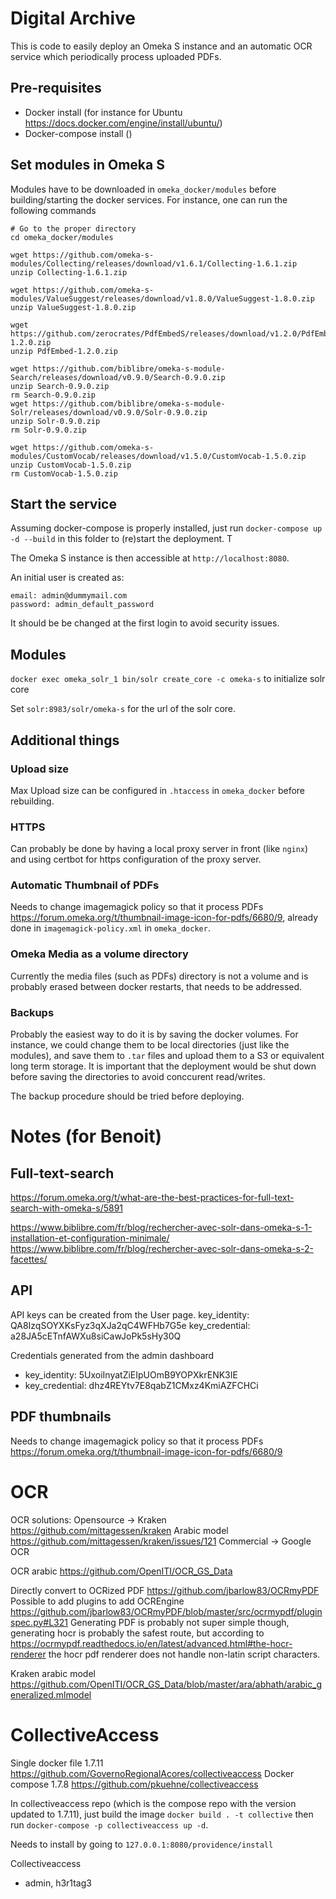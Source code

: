 # Digital Archive

This is code to easily deploy an Omeka S instance and an automatic OCR service which periodically process uploaded PDFs.

## Pre-requisites

- Docker install (for instance for Ubuntu https://docs.docker.com/engine/install/ubuntu/)
- Docker-compose install ()

## Set modules in Omeka S

Modules have to be downloaded in `omeka_docker/modules` before building/starting the docker services. For instance, one can run the following commands
```
# Go to the proper directory
cd omeka_docker/modules 

wget https://github.com/omeka-s-modules/Collecting/releases/download/v1.6.1/Collecting-1.6.1.zip
unzip Collecting-1.6.1.zip

wget https://github.com/omeka-s-modules/ValueSuggest/releases/download/v1.8.0/ValueSuggest-1.8.0.zip
unzip ValueSuggest-1.8.0.zip

wget https://github.com/zerocrates/PdfEmbedS/releases/download/v1.2.0/PdfEmbed-1.2.0.zip
unzip PdfEmbed-1.2.0.zip

wget https://github.com/biblibre/omeka-s-module-Search/releases/download/v0.9.0/Search-0.9.0.zip
unzip Search-0.9.0.zip
rm Search-0.9.0.zip
wget https://github.com/biblibre/omeka-s-module-Solr/releases/download/v0.9.0/Solr-0.9.0.zip
unzip Solr-0.9.0.zip
rm Solr-0.9.0.zip

wget https://github.com/omeka-s-modules/CustomVocab/releases/download/v1.5.0/CustomVocab-1.5.0.zip
unzip CustomVocab-1.5.0.zip
rm CustomVocab-1.5.0.zip
```

## Start the service

Assuming docker-compose is properly installed, just run `docker-compose up -d --build` in this folder to (re)start the deployment. T

The Omeka S instance is then accessible at `http://localhost:8080`.

An initial user is created as:
```
email: admin@dummymail.com
password: admin_default_password
```

It should be be changed at the first login to avoid security issues.


## Modules

`docker exec omeka_solr_1 bin/solr create_core -c omeka-s` to initialize solr core

Set `solr:8983/solr/omeka-s` for the url of the solr core.


## Additional things

### Upload size

Max Upload size can be configured in `.htaccess` in `omeka_docker` before rebuilding.

### HTTPS

Can probably be done by having a local proxy server in front (like `nginx`) and using certbot for https configuration of the proxy server.

### Automatic Thumbnail of PDFs

Needs to change imagemagick policy so that it process PDFs
https://forum.omeka.org/t/thumbnail-image-icon-for-pdfs/6680/9, already done in `imagemagick-policy.xml` in `omeka_docker`.

### Omeka Media as a volume directory

Currently the media files (such as PDFs) directory is not a volume and is probably erased between docker restarts, that needs to be addressed.

### Backups

Probably the easiest way to do it is by saving the docker volumes. For instance, we could change them to be local directories (just like the modules), and save them to `.tar` files and upload them to a S3 or equivalent long term storage. It is important that the deployment would be shut down before saving the directories to avoid conccurent read/writes.

The backup procedure should be tried before deploying.


# Notes (for Benoit)

## Full-text-search

https://forum.omeka.org/t/what-are-the-best-practices-for-full-text-search-with-omeka-s/5891

https://www.biblibre.com/fr/blog/rechercher-avec-solr-dans-omeka-s-1-installation-et-configuration-minimale/
https://www.biblibre.com/fr/blog/rechercher-avec-solr-dans-omeka-s-2-facettes/

## API

API keys can be created from the User page.
key_identity: QA8IzqSOYXKsFyz3qXJa2qC4WFHb7G5e
key_credential: a28JA5cETnfAWXu8siCawJoPk5sHy30Q

Credentials generated from the admin dashboard
- key_identity: 5UxoiInyatZiEIpUOmB9YOPXkrENK3IE
- key_credential: dhz4REYtv7E8qabZ1CMxz4KmiAZFCHCi

## PDF thumbnails

Needs to change imagemagick policy so that it process PDFs
https://forum.omeka.org/t/thumbnail-image-icon-for-pdfs/6680/9

# OCR

OCR solutions:
    Opensource -> Kraken
    https://github.com/mittagessen/kraken
    Arabic model https://github.com/mittagessen/kraken/issues/121
    Commercial -> Google OCR

OCR arabic
https://github.com/OpenITI/OCR_GS_Data


Directly convert to OCRized PDF https://github.com/jbarlow83/OCRmyPDF
Possible to add plugins to add OCREngine https://github.com/jbarlow83/OCRmyPDF/blob/master/src/ocrmypdf/pluginspec.py#L321
Generating PDF is probably not super simple though, generating hocr is probably the safest route, but according to https://ocrmypdf.readthedocs.io/en/latest/advanced.html#the-hocr-renderer the hocr pdf renderer does not handle non-latin script characters.

Kraken arabic model https://github.com/OpenITI/OCR_GS_Data/blob/master/ara/abhath/arabic_generalized.mlmodel

# CollectiveAccess

Single docker file 1.7.11 https://github.com/GovernoRegionalAcores/collectiveaccess
Docker compose 1.7.8 https://github.com/pkuehne/collectiveaccess

In collectiveaccess repo (which is the compose repo with the version updated to 1.7.11), just build the image `docker build . -t collective` then run `docker-compose -p collectiveaccess up -d`.

Needs to install by going to `127.0.0.1:8080/providence/install`

Collectiveaccess 
- admin, h3r1tag3
